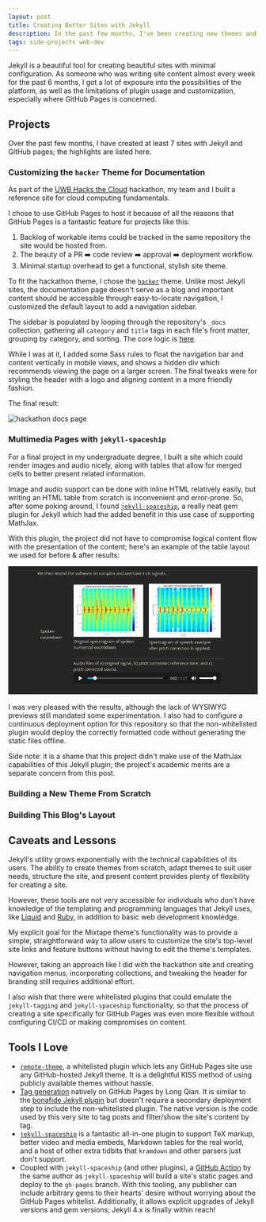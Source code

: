 ```yaml
---
layout: post
title: Creating Better Sites with Jekyll
description: In the past few months, I've been creating new themes and customizing themes I like. Here's what I learned, good and bad.
tags: side-projects web-dev
---
```


Jekyll is a beautiful tool for creating beautiful sites with minimal 
configuration. As someone who was writing site content almost every week for 
the past 6 months, I got a lot of exposure into the possibilities of 
the platform, as well as the limitations of plugin usage and customization, 
especially where GitHub Pages is concerned.

## Projects

Over the past few months, I have created at least 7 sites with Jekyll 
and GitHub pages; the highlights are listed here.

### Customizing the `hacker` Theme for Documentation

As part of the [UWB Hacks the Cloud](https://uwbhacks.com) hackathon, 
my team and I built a reference site for cloud computing fundamentals. 

I chose to use GitHub Pages to host it because of all the reasons that 
GitHub Pages is a fantastic feature for projects like this:

1. Backlog of workable items could be tracked in the same repository 
   the site would be hosted from.
2. The beauty of a PR :arrow_right: code review :arrow_right: approval :arrow_right: deployment 
   workflow.
3. Minimal startup overhead to get a functional, stylish site theme.

To fit the hackathon theme, I chose the [`hacker`](https://github.com/pages-themes/hacker) 
theme. Unlike most Jekyll sites, the documentation page 
doesn't serve as a blog and important content should be accessible through 
easy-to-locate navigation, I customized the default layout to add a 
navigation sidebar. 

The sidebar is populated by looping through the repository's `_docs` 
collection, gathering all `category` and `title` tags in each file's 
front matter, grouping by category, and sorting. The core logic is 
[here](https://github.com/UWB-ACM/Hackathon-Docs-2020/blob/master/_layouts/default.html#L35).

While I was at it, I added some Sass rules to float the navigation 
bar and content vertically in mobile views, and shows a hidden div 
which recommends viewing the page on a larger screen. The final tweaks 
were for styling the header with a logo and aligning content in a 
more friendly fashion.

The final result:

![hackathon docs page](/public/assets/images/jekyll/hackathon.png)

### Multimedia Pages with `jekyll-spaceship`

For a final project in my undergraduate degree, I built a site which 
could render images and audio nicely, along with tables that allow 
for merged cells to better present related information.

Image and audio support can be done with inline HTML relatively easily, 
but writing an HTML table from scratch is inconvenient and error-prone. 
So, after some poking around, I found 
[`jekyll-spaceship`](https://github.com/jeffreytse/jekyll-spaceship), 
a really neat gem plugin for Jekyll which had the added benefit in this 
use case of supporting MathJax. 

With this plugin, the project did not have to compromise logical 
content flow with the presentation of the content; here's an example 
of the table layout we used for before & after results:

![spectrograms and audio of DSP project](/public/images/jekyll/spaceship-tables.png)

I was very pleased with the results, although the lack of WYSIWYG 
previews still mandated some experimentation. I also had to configure 
a continuous deployment option for this repository so that the 
non-whitelisted plugin would deploy the correctly formatted code without 
generating the static files offline.

Side note: it is a shame that this project didn't make use of the 
MathJax capabilities of this Jekyll plugin; the project's academic 
merits are a separate concern from this post.

### Building a New Theme From Scratch

### Building This Blog's Layout

## Caveats and Lessons

Jekyll's utility grows exponentially with the technical capabilities of 
its users. The ability to create themes from scratch, adapt themes to suit 
user needs, structure the site, and present content provides plenty of 
flexibility for creating a site. 

However, these tools are not very accessible for individuals who don't 
have knowledge of the templating and programming languages that Jekyll 
uses, like [Liquid](https://shopify.github.io/liquid/) and 
[Ruby](https://www.ruby-lang.org/en/), in addition to basic web development 
knowledge.

My explicit goal for the Mixtape theme's functionality was to provide a 
simple, straightforward way to allow users to customize the site's top-level 
site links and feature buttons without having to edit the theme's templates. 

However, taking an approach like I did with the hackathon site and 
creating navigation menus, incorporating collections, and tweaking the 
header for branding still requires additional effort.

I also wish that there were whitelisted plugins that could emulate the 
`jekyll-tagging` and `jekyll-spaceship` functionality, so that the 
process of creating a site specifically for GitHub Pages was even 
more flexible without configuring CI/CD or making compromises on content.

## Tools I Love

- [`remote-theme`](https://github.com/benbalter/jekyll-remote-theme), 
  a whitelisted plugin which lets any GitHub Pages site use any GitHub-hosted 
  Jekyll theme. It is a delightful KISS method of using publicly available 
  themes without hassle.
- [Tag generation](https://longqian.me/2017/02/09/github-jekyll-tag/) natively 
  on GitHub Pages by Long Qian. It is similar to the 
  [bonafide Jekyll plugin](https://github.com/pattex/jekyll-tagging)
  but doesn't require a secondary deployment step to include the non-whitelisted 
  plugin. The native version is the code used by this very site to tag posts 
  and filter/show the site's content by tag.
- [`jekyll-spaceship`](https://github.com/jeffreytse/jekyll-spaceship) is 
  a fantastic all-in-one plugin to support TeX markup, better video and 
  media embeds, Markdown tables for the real world, and a host of other 
  extra tidbits that `kramdown` and other parsers just don't support.
- Coupled with `jekyll-spaceship` (and other plugins), a 
  [GitHub Action](https://github.com/jeffreytse/jekyll-deploy-action) 
  by the same author as `jekyll-spaceship` will build a site's static 
  pages and deploy to the `gh-pages` branch. With this tooling, any 
  publisher can include arbitrary gems to their hearts' desire without 
  worrying about the GitHub Pages whitelist. Additionally, it allows 
  explicit upgrades of Jekyll versions and gem versions; Jekyll 4.x is 
  finally within reach!
